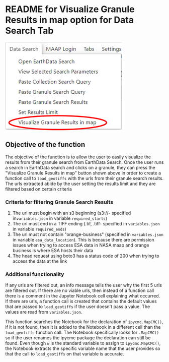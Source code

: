# README for Visualize Granule Results in map option for Data Search Tab
![Screenshot of Data Search Tab](screenshotTab.png)
## Objective of the function
The objective of the function is to allow the user to easily visualize the results from their granule search from EarthData Search. Once the user runs a search in EarthData search and clicks on a granule, they can press the "Visualize Granule Results in map" button shown above in order to create a function call to `load_geotiffs` with the urls from their granule search results. The urls extracted abide by the user setting the results limit and they are filtered based on certain criteria

###  Criteria for filtering Granule Search Results
1. The url must begin with an s3 beginning (s3://- specified in`variables.json` in variable `required_starts`)
2. The url must end in a TIFF ending (.tif, .tiff- specified in `variables.json` in variable `required_ends`)
3. The url must not contain "orange-business" (specified in `variables.json` in variable `esa_data_location`). This is because there are permission issues when trying to access ESA data in NASA maap and orange business is where ESA hosts their data
4. The head request using boto3 has a status code of 200 when trying to access the data at the link 

### Additional functionality
If any urls are filtered out, an info message tells the user why the first 5 urls are filtered out. If there are no viable urls, then instead of a function call there is a comment in the Jupyter Notebook cell explaining what occurred. If there are urls, a function call is created that contains the default values that are passed to `load_geotiffs` if the user doesn't pass a value. The values are read from `variables.json`. 

This function searches the Notebook for the declaration of `ipycmc.MapCMC()`, if it is not found, then it is added to the Notebook in a different cell than the `load_geotiffs` function call. The Notebook specifically looks for `.MapCMC()` so if the user renames the ipycmc package the declaration can still be found. Even though `w` is the standard variable to assign to `ipycmc.MapCMC()`, the Notebook extracts the specific variable name that the user provides so that the call to `load_geotiffs` on that variable is accurate. 
